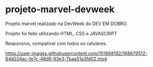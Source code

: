 # projeto-marvel-devweek
Projeto marvel realizado na DevWeek do DEV EM DOBRO.

Projeto foi feito utilizando HTML, CSS e JAVASCRIPT

Responsivo, compatível com todos os celulares.

https://user-images.githubusercontent.com/101668192/168879512-84a024ac-fe7c-48d6-93e3-7baa51a3fd02.mp4


